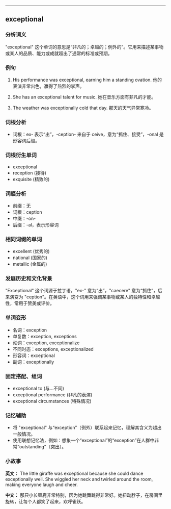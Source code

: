 
---------------
## exceptional
### 分析词义
"exceptional" 这个单词的意思是“非凡的；卓越的；例外的”。它用来描述某事物或某人的品质、能力或成就超出了通常的标准或预期。

### 例句
1. His performance was exceptional, earning him a standing ovation.
   他的表演非常出色，赢得了热烈的掌声。

2. She has an exceptional talent for music.
   她在音乐方面有非凡的才能。

3. The weather was exceptionally cold that day.
   那天的天气异常寒冷。

### 词根分析
- 词根：ex- 表示“出”，-ception- 来自于 ceive，意为“抓住、接受”，-onal 是形容词后缀。

### 词根衍生单词
- exceptional
- reception (接待)
- exquisite (精致的)

### 词缀分析
- 前缀：无
- 词根：ception
- 中缀：-on-
- 后缀：-al，表示形容词

### 相同词缀的单词
- excellent (优秀的)
- national (国家的)
- metallic (金属的)

### 发展历史和文化背景
"Exceptional" 这个词源于拉丁语，"ex-" 意为“出”，"caecere" 意为“抓住”，后来演变为 "ception"。在英语中，这个词用来强调某事物或某人的独特性和卓越性，常用于赞美或评价。

### 单词变形
- 名词：exception
- 单复数：exception, exceptions
- 动词：exception, exceptionalize
- 不同时态：exceptions, exceptionalized
- 形容词：exceptional
- 副词：exceptionally

### 固定搭配、组词
- exceptional to (与...不同)
- exceptional performance (非凡的表演)
- exceptional circumstances (特殊情况)

### 记忆辅助
- 将 "exceptional" 与“exception”（例外）联系起来记忆，理解其含义为超出一般情况。
- 使用联想记忆法，例如：想象一个“exceptional”的“exception”在人群中非常“outstanding”（突出）。

### 小故事
**英文：** 
The little giraffe was exceptional because she could dance exceptionally well. She wiggled her neck and twirled around the room, making everyone laugh and cheer.

**中文：**
那只小长颈鹿非常特别，因为她跳舞跳得非常好。她扭动脖子，在房间里旋转，让每个人都笑了起来，欢呼雀跃。

